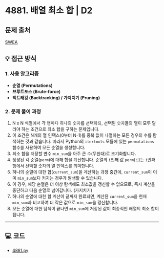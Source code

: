 # 4881. 배열 최소 합 | D2

## 문제 출처
[SWEA](https://swexpertacademy.com/main/learn/course/lectureProblemViewer.do)

## 💡 접근 방식

### 1. 사용 알고리즘
* **순열 (Permutations)**
* **브루트포스 (Brute-force)**
* **백트래킹 (Backtracking) / 가지치기 (Pruning)**

### 2. 문제 풀이 과정
1.  N x N 배열에서 각 행마다 하나의 숫자를 선택하되, 선택된 숫자들의 열이 모두 달라야 하는 조건으로 최소 합을 구하는 문제입니다.
2.  이 조건은 N개의 열 인덱스(0부터 N-1)를 중복 없이 나열하는 모든 경우의 수를 탐색하는 것과 같습니다. 따라서 Python의 `itertools` 모듈에 있는 `permutations` 함수를 사용하여 모든 순열을 생성합니다.
3.  최소 합을 저장할 변수 `min_sum`을 아주 큰 수(무한대)로 초기화합니다.
4.  생성된 각 순열(`perm`)에 대해 합을 계산합니다. 순열의 `i`번째 값 `perm[i]`는 `i`번째 행에서 선택할 숫자의 열 인덱스를 의미합니다.
5.  하나의 순열에 대한 합(`current_sum`)을 계산하는 과정 중간에, `current_sum`이 이미 `min_sum`보다 커지는 경우가 발생할 수 있습니다.
6.  이 경우, 해당 순열은 더 이상 탐색해도 최소값을 갱신할 수 없으므로, 즉시 계산을 중단하고 다음 순열로 넘어갑니다. (가지치기)
7.  하나의 순열에 대한 합 계산이 끝까지 완료되면, 계산된 `current_sum`을 현재 `min_sum`과 비교하여 더 작은 값으로 `min_sum`을 갱신합니다.
8.  모든 순열에 대한 탐색이 끝나면 `min_sum`에 저장된 값이 최종적인 배열의 최소 합이 됩니다.

---

## 💻 코드
* [4881.py](4881.py)